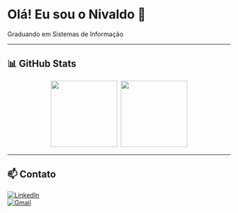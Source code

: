 # Olá! Eu sou o Nivaldo 👋

Graduando em Sistemas de Informação

---

## 📊 GitHub Stats

<p align="center">
  <img height="150em" src="https://github-readme-stats.vercel.app/api?username=NivaldoNeto25&show_icons=true&theme=radical"/>
  <span style="display:inline-block; width: 30 px;"></span>
  <img height="150em" src="https://github-readme-stats.vercel.app/api/top-langs/?username=NivaldoNeto25&layout=compact&theme=radical"/>
</p>

---

## 📫 Contato

[![LinkedIn](https://img.shields.io/badge/LinkedIn-blue?style=for-the-badge&logo=linkedin&logoColor=white)](https://www.linkedin.com/in/nivaldo-neto-522265304)  
[![Gmail](https://img.shields.io/badge/Email-D14836?style=for-the-badge&logo=gmail&logoColor=white)](mailto:nivaldonetocontato@gmail.com)
